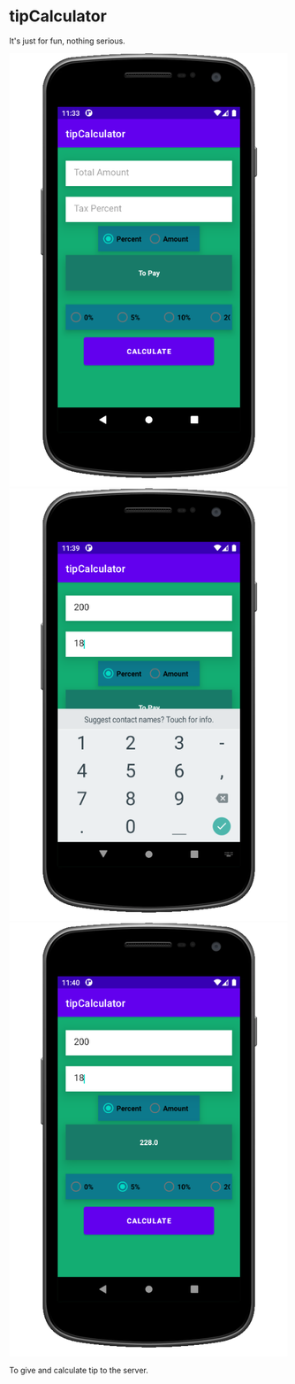 # tipCalculator

It's just for fun, nothing serious.

![](https://github.com/AdityaRJha/tipCalculator/blob/master/Screenshots/A1)    
![](https://github.com/AdityaRJha/tipCalculator/blob/master/Screenshots/A2)
![](https://github.com/AdityaRJha/tipCalculator/blob/master/Screenshots/A3)

To give and calculate tip to the server.
